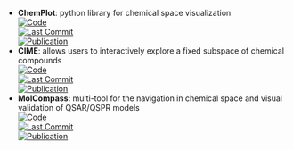 - **ChemPlot**: python library for chemical space visualization  
	[![Code](https://img.shields.io/github/stars/mcsorkun/ChemPlot?style=for-the-badge&logo=github)](https://github.com/mcsorkun/ChemPlot)  
	[![Last Commit](https://img.shields.io/github/last-commit/mcsorkun/ChemPlot?style=for-the-badge&logo=github)](https://github.com/mcsorkun/ChemPlot)  
	[![Publication](https://img.shields.io/badge/Publication-Citations:27-blue?style=for-the-badge&logo=bookstack)](https://doi.org/10.1002/cmtd.202200005)  
- **CIME**: allows users to interactively explore a fixed subspace of chemical compounds  
	[![Code](https://img.shields.io/github/stars/jku-vds-lab/cime?style=for-the-badge&logo=github)](https://github.com/jku-vds-lab/cime)  
	[![Last Commit](https://img.shields.io/github/last-commit/jku-vds-lab/cime?style=for-the-badge&logo=github)](https://github.com/jku-vds-lab/cime)  
	[![Publication](https://img.shields.io/badge/Publication-Citations:17-blue?style=for-the-badge&logo=bookstack)](https://doi.org/10.1186/s13321-022-00600-z)  
- **MolCompass**: multi-tool for the navigation in chemical space and visual validation of QSAR/QSPR models  
	[![Code](https://img.shields.io/github/stars/sergsb/molcomplib?style=for-the-badge&logo=github)](https://github.com/sergsb/molcomplib)  
	[![Last Commit](https://img.shields.io/github/last-commit/sergsb/molcomplib?style=for-the-badge&logo=github)](https://github.com/sergsb/molcomplib)  
	[![Publication](https://img.shields.io/badge/Publication-Citations:0-blue?style=for-the-badge&logo=bookstack)](https://doi.org/10.1186/s13321-024-00888-z)  

